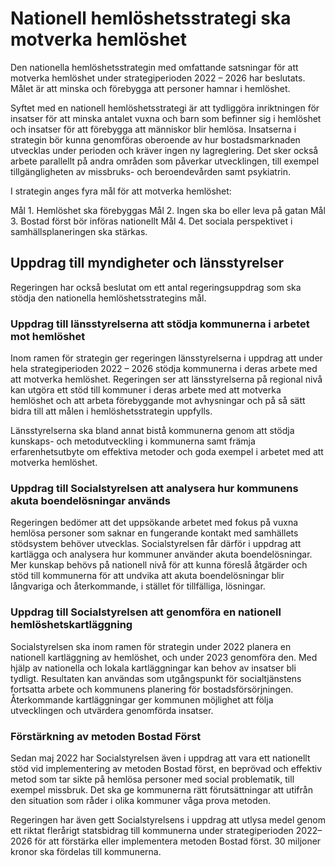 # Nationell hemlöshetsstrategi ska motverka hemlöshet

Den nationella hemlöshetsstrategin med omfattande satsningar för att motverka hemlöshet under strategiperioden 2022 – 2026 har beslutats. Målet är att minska och förebygga att personer hamnar i hemlöshet.


Syftet med en nationell hemlöshetsstrategi är att tydliggöra inriktningen för insatser för att minska antalet vuxna och barn som befinner sig i hemlöshet och insatser för att förebygga att människor blir hemlösa. Insatserna i strategin bör kunna genomföras oberoende av hur bostadsmarknaden utvecklas under perioden och kräver ingen ny lagreglering. Det sker också arbete parallellt på andra områden som påverkar utvecklingen, till exempel tillgängligheten av missbruks\- och beroendevården samt psykiatrin.

I strategin anges fyra mål för att motverka hemlöshet:

Mål 1\. Hemlöshet ska förebyggas
Mål 2\. Ingen ska bo eller leva på gatan
Mål 3\. Bostad först bör införas nationellt
Mål 4\. Det sociala perspektivet i samhällsplaneringen ska stärkas.

## Uppdrag till myndigheter och länsstyrelser

Regeringen har också beslutat om ett antal regeringsuppdrag som ska stödja den nationella hemlöshetsstrategins mål.

### Uppdrag till länsstyrelserna att stödja kommunerna i arbetet mot hemlöshet

Inom ramen för strategin ger regeringen länsstyrelserna i uppdrag att under hela strategiperioden 2022 – 2026 stödja kommunerna i deras arbete med att motverka hemlöshet. Regeringen ser att länsstyrelserna på regional nivå kan utgöra ett stöd till kommuner i deras arbete med att motverka hemlöshet och att arbeta förebyggande mot avhysningar och på så sätt bidra till att målen i hemlöshetsstrategin uppfylls.

Länsstyrelserna ska bland annat bistå kommunerna genom att stödja kunskaps\- och metodutveckling i kommunerna samt främja erfarenhetsutbyte om effektiva metoder och goda exempel i arbetet med att motverka hemlöshet.

### Uppdrag till Socialstyrelsen att analysera hur kommunens akuta boendelösningar används

Regeringen bedömer att det uppsökande arbetet med fokus på vuxna hemlösa personer som saknar en fungerande kontakt med samhällets stödsystem behöver utvecklas. Socialstyrelsen får därför i uppdrag att kartlägga och analysera hur kommuner använder akuta boendelösningar. Mer kunskap behövs på nationell nivå för att kunna föreslå åtgärder och stöd till kommunerna för att undvika att akuta boendelösningar blir långvariga och återkommande, i stället för tillfälliga, lösningar.

### Uppdrag till Socialstyrelsen att genomföra en nationell hemlöshetskartläggning

Socialstyrelsen ska inom ramen för strategin under 2022 planera en nationell kartläggning av hemlöshet, och under 2023 genomföra den. Med hjälp av nationella och lokala kartläggningar kan behov av insatser bli tydligt. Resultaten kan användas som utgångspunkt för socialtjänstens fortsatta arbete och kommunens planering för bostadsförsörjningen. Återkommande kartläggningar ger kommunen möjlighet att följa utvecklingen och utvärdera genomförda insatser.

### Förstärkning av metoden Bostad Först

Sedan maj 2022 har Socialstyrelsen även i uppdrag att vara ett nationellt stöd vid implementering av metoden Bostad först, en beprövad och effektiv metod som tar sikte på hemlösa personer med social problematik, till exempel missbruk. Det ska ge kommunerna rätt förutsättningar att utifrån den situation som råder i olika kommuner våga prova metoden.

Regeringen har även gett Socialstyrelsens i uppdrag att utlysa medel genom ett riktat flerårigt statsbidrag till kommunerna under strategiperioden 2022–2026 för att förstärka eller implementera metoden Bostad först. 30 miljoner kronor ska fördelas till kommunerna.
